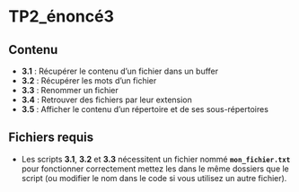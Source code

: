 # TP2_énoncé3
## Contenu
- **3.1** : Récupérer le contenu d’un fichier dans un buffer  
- **3.2** : Récupérer les mots d’un fichier  
- **3.3** : Renommer un fichier  
- **3.4** : Retrouver des fichiers par leur extension  
- **3.5** : Afficher le contenu d’un répertoire et de ses sous-répertoires 

## Fichiers requis
- Les scripts **3.1**, **3.2** et **3.3** nécessitent un fichier nommé **`mon_fichier.txt`** pour fonctionner correctement mettez les dans le même dossiers que le script (ou modifier le nom dans le code si vous utilisez un autre fichier).


